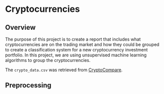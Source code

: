 # Cryptocurrencies

## Overview
The purpose of this project is to create a report that includes what cryptocurrencies are on the trading market and how they could be grouped to create a classification system for a new cryptocurrency investment portfolio. In this project, we are using unsupervised machine learning algorithms to group the cryptocurrencies.

The `crypto_data.csv` was retrieved from [CryptoCompare](https://min-api.cryptocompare.com/data/all/coinlist).

## Preprocessing
